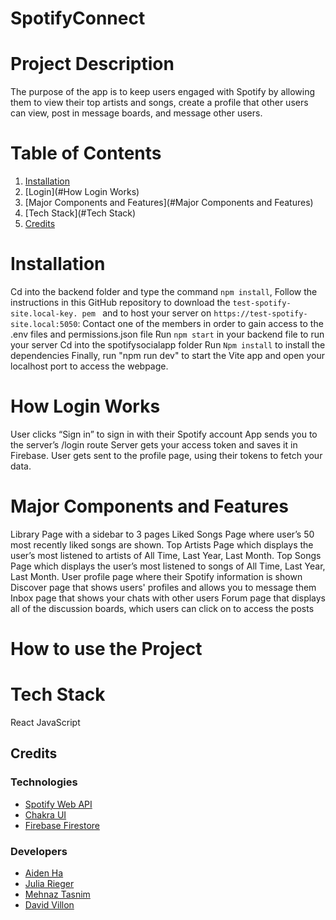 # SpotifyConnect

# Project Description

The purpose of the app is to keep users engaged with Spotify by allowing them to view their top artists and songs, create a profile that other users can view, post in message boards, and message other users.

# Table of Contents

1. [Installation](#Installation)
2. [Login](#How Login Works)
3. [Major Components and Features](#Major Components and Features)
4. [Tech Stack](#Tech Stack)
5. [Credits](#Credits)

# Installation

Cd into the backend folder and type the command `npm install`,
Follow the instructions in this GitHub repository to download the `test-spotify-site.local-key. pem ` and to host your server on `https://test-spotify-site.local:5050`:
Contact one of the members in order to gain access to the .env files and permissions.json file
Run `npm start` in your backend file to run your server
Cd into the spotifysocialapp folder
Run `Npm install` to install the dependencies
Finally, run "npm run dev" to start the Vite app and open your localhost port to access the webpage.

# How Login Works

User clicks “Sign in” to sign in with their Spotify account
App sends you to the server’s /login route
Server gets your access token and saves it in Firebase.
User gets sent to the profile page, using their tokens to fetch your data.

# Major Components and Features

Library Page with a sidebar to 3 pages
Liked Songs Page where user’s 50 most recently liked songs are shown.
Top Artists Page which displays the user’s most listened to artists of All Time, Last Year, Last Month.
Top Songs Page which displays the user’s most listened to songs of All Time, Last Year, Last Month.
User profile page where their Spotify information is shown
Discover page that shows users' profiles and allows you to message them
Inbox page that shows your chats with other users
Forum page that displays all of the discussion boards, which users can click on to access the posts

# How to use the Project

# Tech Stack

React
JavaScript

## Credits

### Technologies

- [Spotify Web API](https://developer.spotify.com/documentation/web-api)
- [Chakra UI](https://chakra-ui.com/)
- [Firebase Firestore](https://firebase.google.com/)

### Developers

- [Aiden Ha](https://github.com/3amBEANS)
- [Julia Rieger](https://github.com/jvrieger)
- [Mehnaz Tasnim](https://github.com/Mehnaz300)
- [David Villon](https://github.com/davidvillon04)

